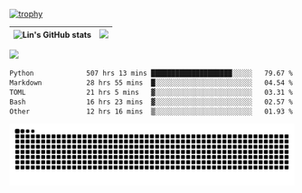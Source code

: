[![trophy](https://github-profile-trophy.vercel.app/?username=ocss884&column=7)](https://github.com/ocss884)

| ![Lin's GitHub stats](https://github-readme-stats.vercel.app/api?username=ocss884&show_icons=true&hide_border=True&count_private=true) | ![](https://github-readme-streak-stats.herokuapp.com?user=ocss884&hide_border=true&date_format=M%20j%5B%2C%20Y%5D&ring=7EDDCF&fire=7EDDCF") |
| ------------------------------------------------------------ | ------------------------------------------------------------ |

![](https://komarev.com/ghpvc/?username=ocss884&color=brightgreen)

<!--START_SECTION:waka-->

```txt
Python             507 hrs 13 mins ████████████████████░░░░░   79.67 %
Markdown           28 hrs 55 mins  █░░░░░░░░░░░░░░░░░░░░░░░░   04.54 %
TOML               21 hrs 5 mins   ▓░░░░░░░░░░░░░░░░░░░░░░░░   03.31 %
Bash               16 hrs 23 mins  ▓░░░░░░░░░░░░░░░░░░░░░░░░   02.57 %
Other              12 hrs 16 mins  ▒░░░░░░░░░░░░░░░░░░░░░░░░   01.93 %
```

<!--END_SECTION:waka-->

<p align="center">
   <img src="https://github.com/ocss884/ocss884/blob/output/github-snake.svg" alt="snake">
</p>
